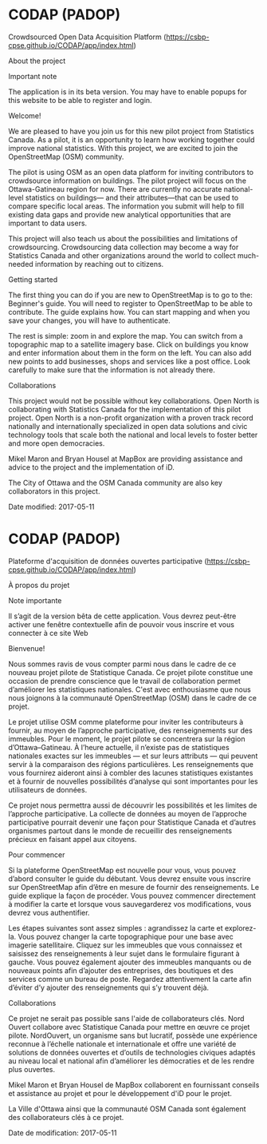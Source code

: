 # CODAP (PADOP)
Crowdsourced Open Data Acquisition Platform  (https://csbp-cpse.github.io/CODAP/app/index.html)

About the project

Important note

The application is in its beta version. You may have to enable popups for this website to be able to register and login.

Welcome!

We are pleased to have you join us for this new pilot project from Statistics Canada. As a pilot, it is an opportunity to learn how working together could improve national statistics. With this project, we are excited to join the OpenStreetMap (OSM) community.

The pilot is using OSM as an open data platform for inviting contributors to crowdsource information on buildings. The pilot project will focus on the Ottawa-Gatineau region for now. There are currently no accurate national-level statistics on buildings— and their attributes—that can be used to compare specific local areas. The information you submit will help to fill existing data gaps and provide new analytical opportunities that are important to data users.

This project will also teach us about the possibilities and limitations of crowdsourcing. Crowdsourcing data collection may become a way for Statistics Canada and other organizations around the world to collect much-needed information by reaching out to citizens.

Getting started

The first thing you can do if you are new to OpenStreetMap is to go to the: Beginner's guide. You will need to register to OpenStreetMap to be able to contribute. The guide explains how. You can start mapping and when you save your changes, you will have to authenticate.

The rest is simple: zoom in and explore the map. You can switch from a topographic map to a satellite imagery base. Click on buildings you know and enter information about them in the form on the left. You can also add new points to add businesses, shops and services like a post office. Look carefully to make sure that the information is not already there.

Collaborations

This project would not be possible without key collaborations. Open North is collaborating with Statistics Canada for the implementation of this pilot project. Open North is a non-profit organization with a proven track record nationally and internationally specialized in open data solutions and civic technology tools that scale both the national and local levels to foster better and more open democracies.

Mikel Maron and Bryan Housel at MapBox are providing assistance and advice to the project and the implementation of iD.

The City of Ottawa and the OSM Canada community are also key collaborators in this project.

Date modified: 2017-05-11

# CODAP (PADOP)
Plateforme d'acquisition de données ouvertes participative (https://csbp-cpse.github.io/CODAP/app/index.html)

À propos du projet

Note importante

Il s’agit de la version bêta de cette application. Vous devrez peut-être activer une fenêtre contextuelle afin de pouvoir vous inscrire et vous connecter à ce site Web

Bienvenue!

Nous sommes ravis de vous compter parmi nous dans le cadre de ce nouveau projet pilote de Statistique Canada. Ce projet pilote constitue une occasion de prendre conscience que le travail de collaboration permet d’améliorer les statistiques nationales. C'est avec enthousiasme que nous nous joignons à la communauté OpenStreetMap (OSM) dans le cadre de ce projet.

Le projet utilise OSM comme plateforme pour inviter les contributeurs à fournir, au moyen de l’approche participative, des renseignements sur des immeubles. Pour le moment, le projet pilote se concentrera sur la région d’Ottawa–Gatineau. À l’heure actuelle, il n’existe pas de statistiques nationales exactes sur les immeubles — et sur leurs attributs — qui peuvent servir à la comparaison des régions particulières. Les renseignements que vous fournirez aideront ainsi à combler des lacunes statistiques existantes et à fournir de nouvelles possibilités d’analyse qui sont importantes pour les utilisateurs de données.

Ce projet nous permettra aussi de découvrir les possibilités et les limites de l’approche participative. La collecte de données au moyen de l’approche participative pourrait devenir une façon pour Statistique Canada et d’autres organismes partout dans le monde de recueillir des renseignements précieux en faisant appel aux citoyens.

Pour commencer

Si la plateforme OpenStreetMap est nouvelle pour vous, vous pouvez d’abord consulter le guide du débutant. Vous devrez ensuite vous inscrire sur OpenStreetMap afin d’être en mesure de fournir des renseignements. Le guide explique la façon de procéder. Vous pouvez commencer directement à modifier la carte et lorsque vous sauvegarderez vos modifications, vous devrez vous authentifier.

Les étapes suivantes sont assez simples : agrandissez la carte et explorez-la. Vous pouvez changer la carte topographique pour une base avec imagerie satellitaire. Cliquez sur les immeubles que vous connaissez et saisissez des renseignements à leur sujet dans le formulaire figurant à gauche. Vous pouvez également ajouter des immeubles manquants ou de nouveaux points afin d’ajouter des entreprises, des boutiques et des services comme un bureau de poste. Regardez attentivement la carte afin d’éviter d’y ajouter des renseignements qui s’y trouvent déjà.

Collaborations

Ce projet ne serait pas possible sans l'aide de collaborateurs clés. Nord Ouvert collabore avec Statistique Canada pour mettre en œuvre ce projet pilote. NordOuvert, un organisme sans but lucratif, possède une expérience reconnue à l’échelle nationale et internationale et offre une variété de solutions de données ouvertes et d’outils de technologies civiques adaptés au niveau local et national afin d’améliorer les démocraties et de les rendre plus ouvertes.

Mikel Maron et Bryan Housel de MapBox collaborent en fournissant conseils et assistance au projet et pour le développement d'iD pour le projet.

La Ville d'Ottawa ainsi que la communauté OSM Canada sont également des collaborateurs clés à ce projet.

Date de modification: 2017-05-11
